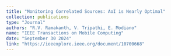 ```yaml
---
title: "Monitoring Correlated Sources: AoI is Nearly Optimal"
collection: publications
type: "Journal"
authors: "R.V. Ramakanth, V. Tripathi, E. Modiano"
name: "IEEE Transactions on Mobile Computing"
date: "September 30 2024"
link: "https://ieeexplore.ieee.org/document/10700668"
---
```



